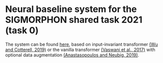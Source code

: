 # Neural baseline system for the SIGMORPHON shared task 2021 (task 0)

The system can be found [here](https://github.com/shijie-wu/neural-transducer/tree/master/example/sigmorphon2021-shared-tasks), based on input-invariant transformer [(Wu and Cotterell, 2019)](https://arxiv.org/abs/2005.10213) or the vanilla transformer [(Vaswani et al., 2017)](https://arxiv.org/abs/1706.03762) with optional data augmentation [(Anastasopoulos and Neubig, 2019)](https://arxiv.org/abs/1908.05838).
